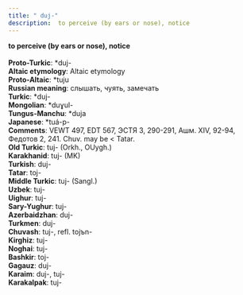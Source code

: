 ```yaml
---
title: " duj-"
description:  to perceive (by ears or nose), notice
---
```

<p data-pagefind-weight="0.5">
<strong> to perceive (by ears or nose), notice</strong><br><br>
<strong>Proto-Turkic</strong>:  *duj-<br>
<strong>Altaic etymology</strong>:  Altaic etymology<br>
<strong> Proto-Altaic</strong>:  *tuju<br>
<strong>Russian meaning</strong>:  слышать, чуять, замечать<br>
<strong>Turkic</strong>:  *duj-<br>
<strong>Mongolian</strong>:  *duɣul-<br>
<strong>Tungus-Manchu</strong>:  *duja<br>
<strong>Japanese</strong>:  *tuá-p-<br>
<strong>Comments</strong>:  VEWT 497, EDT 567, ЭСТЯ 3, 290-291, Ашм. XIV, 92-94, Федотов 2, 241. Chuv. may be < Tatar.<br>
<strong>Old Turkic</strong>:  tuj- (Orkh., OUygh.)<br>
<strong>Karakhanid</strong>:  tuj- (MK)<br>
<strong>Turkish</strong>:  duj-<br>
<strong>Tatar</strong>:  toj-<br>
<strong>Middle Turkic</strong>:  tuj- (Sangl.)<br>
<strong>Uzbek</strong>:  tuj-<br>
<strong>Uighur</strong>:  tuj-<br>
<strong>Sary-Yughur</strong>:  tuj-<br>
<strong>Azerbaidzhan</strong>:  duj-<br>
<strong>Turkmen</strong>:  duj-<br>
<strong>Chuvash</strong>:  tuj-, refl. tojъn-<br>
<strong>Kirghiz</strong>:  tuj-<br>
<strong>Noghai</strong>:  tuj-<br>
<strong>Bashkir</strong>:  toj-<br>
<strong>Gagauz</strong>:  duj-<br>
<strong>Karaim</strong>:  duj-, tuj-<br>
<strong>Karakalpak</strong>:  tuj-<br>

</p>
